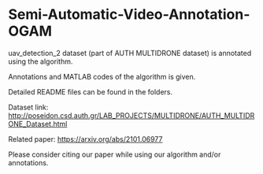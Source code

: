 # Semi-Automatic-Video-Annotation-OGAM

uav_detection_2 dataset (part of AUTH MULTIDRONE dataset) is annotated using the algorithm.

Annotations and MATLAB codes of the algorithm is given.

Detailed README files can be found in the folders.

Dataset link: http://poseidon.csd.auth.gr/LAB_PROJECTS/MULTIDRONE/AUTH_MULTIDRONE_Dataset.html

Related paper: https://arxiv.org/abs/2101.06977

Please consider citing our paper while using our algorithm and/or annotations.
